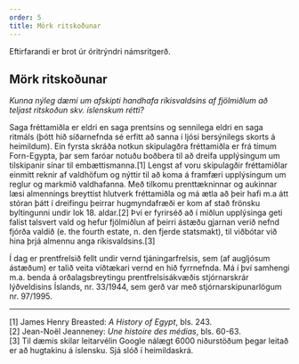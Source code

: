 ```yaml
---
order: 5
title: Mörk ritskoðunar
---
```


Eftirfarandi er brot úr óritrýndri námsritgerð.

## Mörk ritskoðunar

*Kunna nýleg dæmi um afskipti handhafa ríkisvaldsins af fjölmiðlum að teljast ritskoðun skv. íslenskum rétti?*

Saga fréttamiðla er eldri en saga prentsins og sennilega eldri en saga ritmáls (þótt hið síðarnefnda sé erfitt að sanna í ljósi bersýnilegs skorts á heimildum). Ein fyrsta skráða notkun skipulagðra fréttamiðla er frá tímum Forn-Egypta, þar sem faróar notuðu boðbera til að dreifa upplýsingum um tilskipanir sínar til embættismanna.[1]  Lengst af voru skipulagðir fréttamiðlar einmitt reknir af valdhöfum og nýttir til að koma á framfæri upplýsingum um reglur og markmið valdhafanna. Með tilkomu prenttækninnar og aukinnar læsi almennings breyttist hlutverk fréttamiðla og má ætla að þeir hafi m.a átt stóran þátt í dreifingu þeirrar hugmyndafræði er kom af stað frönsku byltingunni undir lok 18. aldar.[2]  Því er fyrirséð að í miðlun upplýsinga geti falist talsvert vald og hefur fjölmiðlun af þeirri ástæðu gjarnan verið nefnd fjórða valdið (e. the fourth estate, n. den fjerde statsmakt), til viðbótar við hina þrjá almennu anga ríkisvaldsins.[3]

Í dag er prentfrelsið fellt undir vernd tjáningarfrelsis, sem (af augljósum ástæðum) er talið veita víðtækari vernd en hið fyrrnefnda. Má í því samhengi m.a. benda á orðalagsbreytingu prentfrelsisákvæðis stjórnarskrár lýðveldisins Íslands, nr. 33/1944,  sem gerð var með stjórnarskipunarlögum nr. 97/1995.

---
[1] James Henry Breasted: *A History of Egypt*, bls. 243.  
[2] Jean-Noël Jeanneney: *Une histoire des médias*, bls. 60-63.  
[3] Til dæmis skilar leitarvélin Google nálægt 6000 niðurstöðum þegar leitað er að hugtakinu á íslensku. Sjá slóð í heimildaskrá.
